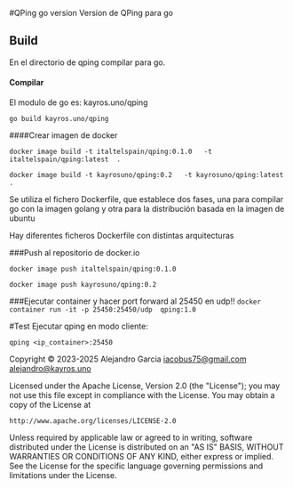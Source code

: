 #QPing go version
Version de QPing para go

## Build

En el directorio de qping compilar para go.


#### Compilar
El modulo de go es: kayros.uno/qping

`go build kayros.uno/qping`


####Crear imagen de docker

`docker image build -t italtelspain/qping:0.1.0   -t italtelspain/qping:latest  .
`

`docker image build -t kayrosuno/qping:0.2   -t kayrosuno/qping:latest  .
`

Se utiliza el fichero Dockerfile, que establece dos fases, una para compilar go con la imagen golang y otra para la distribución basada en la imagen de ubuntu

Hay diferentes ficheros Dockerfile con distintas arquitecturas



###Push al repositorio de docker.io

`docker image push italtelspain/qping:0.1.0`

`docker image push kayrosuno/qping:0.2`



###Ejecutar container y hacer port forward al 25450 en udp!!
`docker container run -it -p 25450:25450/udp  qping:1.0
`

#Test
Ejecutar qping en modo cliente:

`qping <ip_container>:25450`


Copyright © 2023-2025 Alejandro Garcia <iacobus75@gmail.com>  <alejandro@kayros.uno>

Licensed under the Apache License, Version 2.0 (the "License");
you may not use this file except in compliance with the License.
You may obtain a copy of the License at

    http://www.apache.org/licenses/LICENSE-2.0

Unless required by applicable law or agreed to in writing, software
distributed under the License is distributed on an "AS IS" BASIS,
WITHOUT WARRANTIES OR CONDITIONS OF ANY KIND, either express or implied.
See the License for the specific language governing permissions and
limitations under the License.




